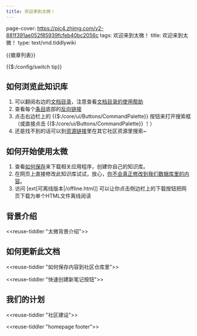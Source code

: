 ```yaml
---
title: 欢迎来到太微！
---
```


page-cover: <https://pic4.zhimg.com/v2-881f391ae052f85939fcfeb40bc2056c>
tags: 欢迎来到太微！
title: 欢迎来到太微！
type: text/vnd.tiddlywiki

{{徽章列表}}

{{$:/config/switch tip}}

## 如何浏览此知识库


1. 可以翻阅右边的[文档目录](TW-Locator例子：当前知识库的目录)，注意查看[文档目录的使用帮助]($:/plugins/linonetwo/itonnote/Help/TW-Locator基于标签生成的文件夹目录结构使用方法)
1. 查看每个[条目](#%E6%9D%A1%E7%9B%AE)底部的[反向链接](#%E5%8F%8D%E5%90%91%E9%93%BE%E6%8E%A5)
1. 点击右边栏上的 {{$:/core/ui/Buttons/CommandPalette}} 按钮来打开搜索框（或直接点击 {{$:/core/ui/Buttons/CommandPalette}} ！）
1. 还是找不到的话可以到[资源链接](#%E8%B5%84%E6%BA%90%E9%93%BE%E6%8E%A5)里在其它社区资源里搜索~

## 如何开始使用太微

1. 查看[如何保存](#%E5%A6%82%E4%BD%95%E4%BF%9D%E5%AD%98)来下载相关应用程序，创建你自己的知识库。
1. 在网页上直接修改此知识库试试，放心，[你不会真正修改到我们数据库里的内容](如何保存内容到社区仓库里)。
1. 访问 [ext[可离线版本|/offline.html]] 可以让你点击侧边栏上的下载按钮把网页下载为单个HTML文件离线阅读

## 背景介绍

<<reuse-tiddler "太微背景介绍">>

## 如何更新此文档

<<reuse-tiddler "如何保存内容到社区仓库里">>

<<reuse-tiddler "快速创建新笔记按钮">>

## 我们的计划

<<reuse-tiddler "社区建设">>

<<reuse-tiddler "homepage footer">>
